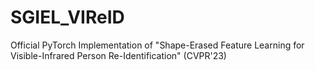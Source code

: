 # SGIEL_VIReID
Official PyTorch Implementation of "Shape-Erased Feature Learning for Visible-Infrared Person Re-Identification" (CVPR'23) 
